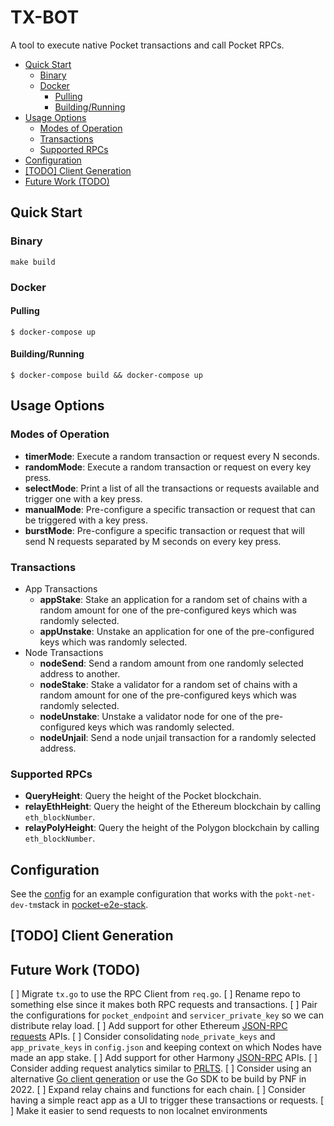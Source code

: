 # TX-BOT <!-- omit in toc -->

A tool to execute native Pocket transactions and call Pocket RPCs.

- [Quick Start](#quick-start)
  - [Binary](#binary)
  - [Docker](#docker)
    - [Pulling](#pulling)
    - [Building/Running](#buildingrunning)
- [Usage Options](#usage-options)
  - [Modes of Operation](#modes-of-operation)
  - [Transactions](#transactions)
  - [Supported RPCs](#supported-rpcs)
- [Configuration](#configuration)
- [\[TODO\] Client Generation](#todo-client-generation)
- [Future Work (TODO)](#future-work-todo)

## Quick Start

### Binary

`make build`

### Docker

#### Pulling

`$ docker-compose up`

#### Building/Running

`$ docker-compose build && docker-compose up`

## Usage Options

### Modes of Operation

- **timerMode**: Execute a random transaction or request every N seconds.
- **randomMode**: Execute a random transaction or request on every key press.
- **selectMode**: Print a list of all the transactions or requests available and trigger one with a key press.
- **manualMode**: Pre-configure a specific transaction or request that can be triggered with a key press.
- **burstMode**: Pre-configure a specific transaction or request that will send N requests separated by M seconds on every key press.

### Transactions

- App Transactions
  - **appStake**: Stake an application for a random set of chains with a random amount for one of the pre-configured keys which was randomly selected.
  - **appUnstake**: Unstake an application for one of the pre-configured keys which was randomly selected.
- Node Transactions
  - **nodeSend**: Send a random amount from one randomly selected address to another.
  - **nodeStake**: Stake a validator for a random set of chains with a random amount for one of the pre-configured keys which was randomly selected.
  - **nodeUnstake**: Unstake a validator node for one of the pre-configured keys which was randomly selected.
  - **nodeUnjail**: Send a node unjail transaction for a randomly selected address.

### Supported RPCs

- **QueryHeight**: Query the height of the Pocket blockchain.
- **relayEthHeight**: Query the height of the Ethereum blockchain by calling `eth_blockNumber`.
- **relayPolyHeight**: Query the height of the Polygon blockchain by calling `eth_blockNumber`.

## Configuration

See the [config](config.json) for an example configuration that works with the `pokt-net-dev-tm`stack in [pocket-e2e-stack](https://github.com/pokt-network/pocket-e2e-stack).

## [TODO] Client Generation

## Future Work (TODO)

[ ] Migrate `tx.go` to use the RPC Client from `req.go`.
[ ] Rename repo to something else since it makes both RPC requests and transactions.
[ ] Pair the configurations for `pocket_endpoint` and `servicer_private_key` so we can distribute relay load.
[ ] Add support for other Ethereum [JSON-RPC requests](https://infura.io/docs/ethereum/json-rpc) APIs.
[ ] Consider consolidating `node_private_keys` and `app_private_keys` in `config.json` and keeping context on which Nodes have made an app stake.
[ ] Add support for other Harmony [JSON-RPC](https://docs.harmony.one/home/developers/api/methods) APIs.
[ ] Consider adding request analytics similar to [PRLTS](https://github.com/pokt-network/prlts).
[ ] Consider using an alternative [Go client generation](https://gist.github.com/craigmurray1120/8e87d88a076d49ec9c43636a313cfa66) or use the Go SDK to be build by PNF in 2022.
[ ] Expand relay chains and functions for each chain.
[ ] Consider having a simple react app as a UI to trigger these transactions or requests.
[ ] Make it easier to send requests to non localnet environments
